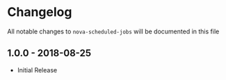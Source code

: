 # Changelog

All notable changes to `nova-scheduled-jobs` will be documented in this file

## 1.0.0 - 2018-08-25

- Initial Release